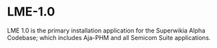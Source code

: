 # LME-1.0
LME 1.0 is the primary installation application for the Superwikia Alpha Codebase; which includes Aja-PHM and all Semicom Suite applications.

